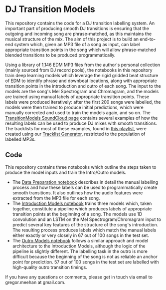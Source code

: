 # DJ Transition Models
This repository contains the code for a DJ transition labelling system. An important part of producing smooth DJ transitions is ensuring that the outgoing and incoming song are phrase-matched, as this maintains the musical structure of the mix. The aim of this project is to build an end-to-end system which, given an MP3 file of a song as input, can label appropriate transition points in the song which will allow phrase-matched blended transitions to be produced programmatically.

Using a library of 1,146 EDM MP3 files from the author's personal collection (mainly sourced from DJ record pools), the notebooks in this repository train deep learning models which leverage the rigid gridded beat structure of EDM to identify phrase and downbeat locations, along with appropriate transition points in the introduction and outro of each song. The input to the models are the song's Mel Spectrogram and Chromagram, and the models are trained using manual labels of appropriate transition points. These labels were produced iteratively: after the first 200 songs were labelled, the models were then trained to produce initial predictions, which were manually corrected and used to train the models again, and so on. The [TransitionModels SoundCloud page](https://soundcloud.com/user-552039305) contains several examples of how the resulting labels can be used to produce DJ mixes with smooth transitions. The tracklists for most of these examples, found in [this playlist](https://soundcloud.com/user-552039305/sets/tracklist-generator-examples), were created using our [Tracklist Generator](https://github.com/gmeehan96/tracklist-generator), restricted to the population of labelled MP3s. 
## Code
This repository contains three notebooks which outline the steps taken to produce the model inputs and train the Intro/Outro models.
- The [Data Preparation notebook](https://github.com/gmeehan96/DJ-Transition-Models/blob/main/1.%20Data%20Preparation.ipynb) describes in detail the manual labelling process and how these labels can be used to programmatically create smooth transitions. It also outlines how the audio features were extracted from the MP3 file for each song.
- The [Introduction Models notebook](https://github.com/gmeehan96/DJ-Transition-Models/blob/main/2.%20Introduction%20Transition%20Models.ipynb) trains three models which, taken together, constitute a pipeline which produces labels of appropriate transition points at the beginning of a song. The models use 1D convolution and an LSTM on the Mel Spectrogram/Chromagram input to predict several key features of the structure of the song's introduction. The resulting process produces labels which match the manual labels either exactly or very closely in 67 out of 100 songs in the test set.
- The [Outro Models notebook](https://github.com/gmeehan96/DJ-Transition-Models/blob/main/3.%20Outro%20Transition%20Models.ipynb) follows a similar approach and model architecture to the Introduction Models, although the logic of the pipeline is slightly different. The labelling task in the outro is more difficult because the beginning of the song is not as reliable an anchor point for prediction. 57 out of 100 songs in the test set are labelled with high-quality outro transition timings. 

If you have any questions or comments, please get in touch via email to gregor.meehan at gmail.com.
